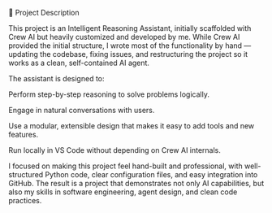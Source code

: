 📌 Project Description

This project is an Intelligent Reasoning Assistant, initially scaffolded with Crew AI but heavily customized and developed by me. While Crew AI provided the initial structure, I wrote most of the functionality by hand — updating the codebase, fixing issues, and restructuring the project so it works as a clean, self-contained AI agent.

The assistant is designed to:

Perform step-by-step reasoning to solve problems logically.

Engage in natural conversations with users.

Use a modular, extensible design that makes it easy to add tools and new features.

Run locally in VS Code without depending on Crew AI internals.

I focused on making this project feel hand-built and professional, with well-structured Python code, clear configuration files, and easy integration into GitHub. The result is a project that demonstrates not only AI capabilities, but also my skills in software engineering, agent design, and clean code practices.
